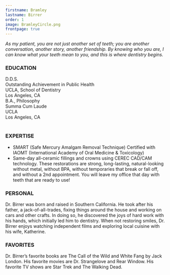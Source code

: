 ```yaml
---
firstname: Bramley
lastname: Birrer
order: 1
image: BramleyCircle.png
frontpage: true
---
```


*As my patient, you are not just another set of teeth; you are another conversation, another story, another friendship. By knowing who you are, I can know what your teeth mean to you, and this is where dentistry begins.*
 
### EDUCATION  
<div class="row">
<div class="col">
D.D.S.<br>
Outstanding Achievement in Public Health<br>
UCLA, School of Dentistry<br>
Los Angeles, CA
</div>
<div class="col">
B.A., Philosophy<br>
Summa Cum Laude<br>
UCLA<br>
Los Angeles, CA
</div>
</div>
<br>

### EXPERTISE
+ SMART (Safe Mercury Amalgam Removal Technique) Certified with IAOMT (International Academy of Oral Medicine & Toxicology)
+ Same-day all-ceramic fillings and crowns using CEREC CAD/CAM technology. These restorations are strong, long-lasting, natural-looking without metal, without BPA, without temporaries that break or fall off, and without a 2nd appointment. You will leave my office that day with teeth that are ready to use!

### PERSONAL  
Dr. Birrer was born and raised in Southern California. He took after his father, a jack-of-all-trades, fixing things around the house and working on cars and other crafts. In doing so, he discovered the joys of hard work with his hands, which initially led him to dentistry. When not restoring smiles, Dr. Birrer enjoys watching independent films and exploring local cuisine with his wife, Katherine.

### FAVORITES  
Dr. Birrer’s favorite books are The Call of the Wild and White Fang by Jack London. His favorite movies are Dr. Strangelove and Rear Window. His favorite TV shows are Star Trek and The Walking Dead.